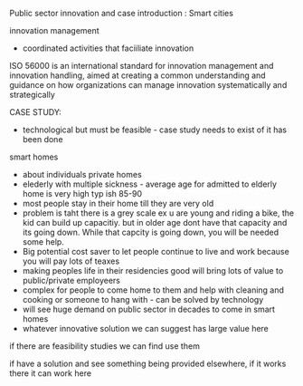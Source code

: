 
Public sector innovation and case introduction : Smart cities

innovation management
- coordinated activities that faciiliate innovation

ISO 56000 is an international standard for innovation management and innovation handling, aimed at creating a common understanding and guidance on how organizations can manage innovation systematically and strategically


CASE STUDY:
- technological but must be feasible - case study needs to exist of it has been done


smart homes
- about individuals private homes
- elederly with multiple sickness - average age for admitted to elderly home is very high typ ish 85-90
- most people stay in their home till they are very old
- problem is taht there is a grey scale ex u are young and riding a bike, the kid can build up capacitiy. but in older age dont have that capacity and its going down. While that capcity is going down, you will be needed some help. 
- Big potential cost saver to let people continue to live and work because you will pay lots of teaxes
- making peoples life in their residencies good will bring lots of value to public/private employeers
- complex for people to come home to them and help with cleaning and cooking or someone to hang with - can be solved by technology
- will see huge demand on public sector in decades to come in smart homes
- whatever innovative solution we can suggest has large value here

if there are feasibility studies we can find use them 

if have a solution and see something being provided elsewhere, if it works there it can work here


